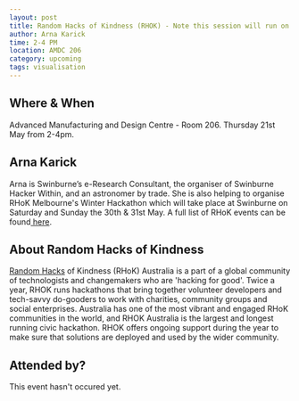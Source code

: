 ```yaml
---
layout: post
title: Random Hacks of Kindness (RHOK) - Note this session will run on *Thursday from 2-4pm*
author: Arna Karick
time: 2-4 PM
location: AMDC 206
category: upcoming
tags: visualisation
---
```


## Where & When

Advanced Manufacturing and Design Centre - Room 206. Thursday 21st May from 2-4pm.

## Arna Karick

Arna is Swinburne’s e-Research Consultant, the organiser of Swinburne Hacker Within, and an astronomer by trade. She is also helping to organise RHoK Melbourne's Winter Hackathon which will take place at Swinburne on Saturday and Sunday the 30th & 31st May. A full list of RHoK events can be found<a href="http://www.rhokaustralia.org/melbourne-events/"> here</a>.

## About Random Hacks of Kindness

<a href="http://www.rhokaustralia.org">Random Hacks</a> of Kindness (RHoK) Australia is a part of a global community of technologists and changemakers who are 'hacking for good'. Twice a year, RHOK runs hackathons that bring together volunteer developers and tech-savvy do-gooders to work with charities, community groups and social enterprises. Australia has one of the most vibrant and engaged RHoK communities in the world, and RHOK Australia is the largest and longest running civic hackathon. RHOK offers ongoing support during the year to make sure that solutions are deployed and used by the wider community.

## Attended by?

This event hasn't occured yet.

